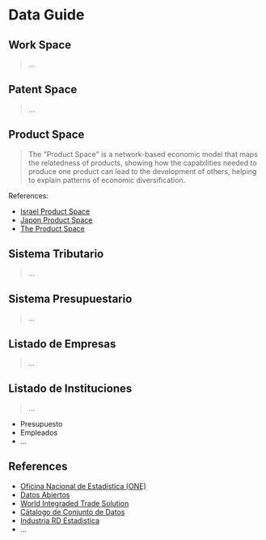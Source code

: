 # Data Guide

## Work Space
> ...

## Patent Space
> ...

## Product Space
> The "Product Space" is a network-based economic model that maps the relatedness of products, showing how the capabilities needed to produce one product can lead to the development of others, helping to explain patterns of economic diversification.

References:
- [Israel Product Space](https://atlas.cid.harvard.edu/countries/110/paths)
- [Japon Product Space](https://atlas.cid.harvard.edu/countries/114/paths)
- [The Product Space](https://en.wikipedia.org/wiki/The_Product_Space)

## Sistema Tributario
> ...
 
## Sistema Presupuestario
> ...

## Listado de Empresas
> ...

## Listado de Instituciones
> ...

-  Presupuesto
- Empleados
- ...

## References

- [Oficina Nacional de Estadística (ONE)](https://www.one.gob.do/)
- [Datos Abiertos](https://datos.gob.do/)
- [World Integraded Trade Solution](https://wits.worldbank.org/Default.aspx)
- [Cátalogo de Conjunto de Datos](https://righteous-guardian-68f.notion.site/C-talogo-de-Conjunto-de-Datos-058e637fcc124a4295aa132c869211ea)
- [Industria RD Estadistica](https://industriasrd.micm.gob.do/)
- ...
